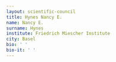 ```yaml
---
layout: scientific-council
title: Hynes Nancy E.
name: Nancy E.
surname: Hynes
institute: Friedrich Miescher Institute
city: Basel
bio: ' '
bio-it: ' '
---
```

